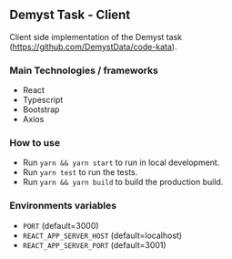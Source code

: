 ## Demyst Task - Client

Client side implementation of the Demyst task (https://github.com/DemystData/code-kata).

### Main Technologies / frameworks
* React
* Typescript
* Bootstrap
* Axios

### How to use

* Run `yarn && yarn start` to run in local development.
* Run `yarn test` to run the tests.
* Run `yarn && yarn build` to build the production build.

### Environments variables

* `PORT` (default=3000)
* `REACT_APP_SERVER_HOST` (default=localhost)
* `REACT_APP_SERVER_PORT` (default=3001)
